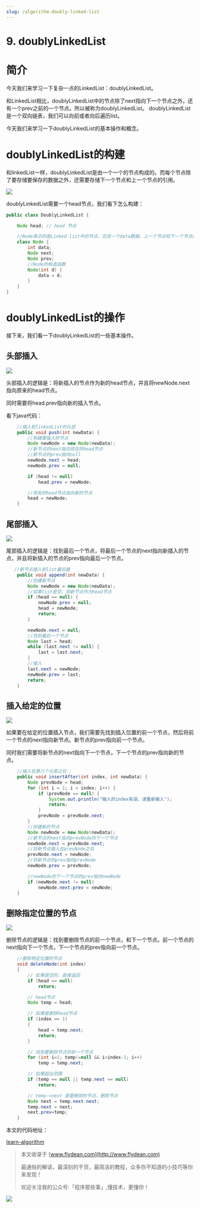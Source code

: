 ```yaml
---
slug: /algorithm-doubly-linked-list
---
```


# 9. doublyLinkedList

# 简介

今天我们来学习一下复杂一点的LinkedList：doublyLinkedList。

和LinkedList相比，doublyLinkedList中的节点除了next指向下一个节点之外，还有一个prev之前的一个节点。所以被称为doublyLinkedList。 doublyLinkedList是一个双向链表，我们可以向前或者向后遍历list。

今天我们来学习一下doublyLinkedList的基本操作和概念。

# doublyLinkedList的构建

和linkedList一样，doublyLinkedList是由一个一个的节点构成的。而每个节点除了要存储要保存的数据之外，还需要存储下一个节点和上一个节点的引用。

![](https://img-blog.csdnimg.cn/20200711225727337.png)

doublyLinkedList需要一个head节点，我们看下怎么构建：

~~~java
public class DoublyLinkedList {

    Node head; // head 节点

    //Node表示的是Linked list中的节点，包含一个data数据，上一个节点和下一个节点的引用
    class Node {
        int data;
        Node next;
        Node prev;
        //Node的构造函数
        Node(int d) {
            data = d;
        }
    }
}
~~~

# doublyLinkedList的操作

接下来，我们看一下doublyLinkedList的一些基本操作。

## 头部插入

![](https://img-blog.csdnimg.cn/20200711231151829.gif)

头部插入的逻辑是：将新插入的节点作为新的head节点，并且将newNode.next指向原来的head节点。

同时需要将head.prev指向新的插入节点。

看下java代码：

~~~java
    //插入到linkedList的头部
    public void push(int newData) {
        //构建要插入的节点
        Node newNode = new Node(newData);
        //新节点的next指向现在的head节点
        //新节点的prev指向null
        newNode.next = head;
        newNode.prev = null;

        if (head != null)
            head.prev = newNode;

        //现有的head节点指向新的节点
        head = newNode;
    }
~~~

## 尾部插入

![](https://img-blog.csdnimg.cn/20200711231502635.gif)

尾部插入的逻辑是：找到最后一个节点，将最后一个节点的next指向新插入的节点，并且将新插入的节点的prev指向最后一个节点。

~~~java
   //新节点插入到list最后面
    public void append(int newData) {
        //创建新节点
        Node newNode = new Node(newData);
        //如果list是空，则新节点作为head节点
        if (head == null) {
            newNode.prev = null;
            head = newNode;
            return;
        }

        newNode.next = null;
        //找到最后一个节点
        Node last = head;
        while (last.next != null) {
            last = last.next;
        }
        //插入
        last.next = newNode;
        newNode.prev = last;
        return;
    }
~~~

## 插入给定的位置

![](https://img-blog.csdnimg.cn/202007112317512.gif)

如果要在给定的位置插入节点，我们需要先找到插入位置的前一个节点，然后将前一个节点的next指向新节点。新节点的prev指向前一个节点。

同时我们需要将新节点的next指向下一个节点，下一个节点的prev指向新的节点。

~~~java
    //插入在第几个元素之后
    public void insertAfter(int index, int newData) {
        Node prevNode = head;
        for (int i = 1; i < index; i++) {
            if (prevNode == null) {
                System.out.println("输入的index有误，请重新输入");
                return;
            }
            prevNode = prevNode.next;
        }
        //创建新的节点
        Node newNode = new Node(newData);
        //新节点的next指向prevNode的下一个节点
        newNode.next = prevNode.next;
        //将新节点插入在prevNode之后
        prevNode.next = newNode;
        //将新节点的prev指向prevNode
        newNode.prev = prevNode;

        //newNode的下一个节点的prev指向newNode
        if (newNode.next != null)
            newNode.next.prev = newNode;
    }
~~~

## 删除指定位置的节点

![](https://img-blog.csdnimg.cn/20200711232055223.gif)

删除节点的逻辑是：找到要删除节点的前一个节点，和下一个节点。前一个节点的next指向下一个节点，下一个节点的prev指向前一个节点。

~~~java
    //删除特定位置的节点
    void deleteNode(int index)
    {
        // 如果是空的，直接返回
        if (head == null)
            return;

        // head节点
        Node temp = head;

        // 如果是删除head节点
        if (index == 1)
        {
            head = temp.next;
            return;
        }

        // 找到要删除节点的前一个节点
        for (int i=1; temp!=null && i<index-1; i++)
            temp = temp.next;

        // 如果超出范围
        if (temp == null || temp.next == null)
            return;

        // temp->next 是要删除的节点，删除节点
        Node next = temp.next.next;
        temp.next = next;
        next.prev=temp;
    }
~~~

本文的代码地址：

[learn-algorithm](https://github.com/ddean2009/learn-algorithm/tree/master/sorting)

> 本文收录于 [www.flydean.com](http://www.flydean.com)
>
> 最通俗的解读，最深刻的干货，最简洁的教程，众多你不知道的小技巧等你来发现！
> 
> 欢迎关注我的公众号:「程序那些事」,懂技术，更懂你！

![](https://img-blog.csdnimg.cn/20200709152618916.png)


